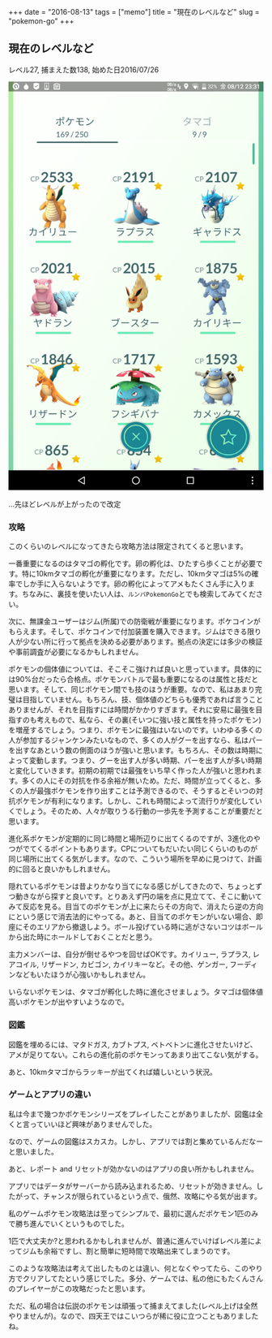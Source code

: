 +++
date = "2016-08-13"
tags =  ["memo"]
title = "現在のレベルなど"
slug = "pokemon-go"
+++

## 現在のレベルなど

レベル27, 捕まえた数138, 始めた日2016/07/26

![](https://raw.githubusercontent.com/syui/img/master/old/pokemon_go.png)

...先ほどレベルが上がったので改定

### 攻略

このくらいのレベルになってきたら攻略方法は限定されてくると思います。

一番重要になるのはタマゴの孵化です。卵の孵化は、ひたすら歩くことが必要です。特に10kmタマゴの孵化が重要になります。ただし、10kmタマゴは5%の確率でしか手に入らないようです。卵の孵化によってアメもたくさん手に入ります。ちなみに、裏技を使いたい人は、`ルンバPokemonGo`とでも検索してみてください。

次に、無課金ユーザーはジム(所属)での防衛戦が重要になります。ポケコインがもらえます。そして、ポケコインで付加装置を購入できます。ジムはできる限り人が少ない所に行って拠点を決める必要があります。拠点の決定には多少の検証や事前調査が必要になるかもしれません。

ポケモンの個体値については、そこそこ強ければ良いと思っています。具体的には90%台だったら合格点。ポケモンバトルで最も重要になるのは属性と技だと思います。そして、同じポケモン間でも技のほうが重要。なので、私はあまり完璧は目指していません。もちろん、技、個体値のどちらも優秀であれば言うことありませんが、それを目指すには時間がかかりすぎます。それに安易に最強を目指すのも考えもので、私なら、その裏(そいつに強い技と属性を持ったポケモン)を増産するでしょう。つまり、ポケモンに最強はいないのです。いわゆる多くの人が参加するジャンケンみたいなもので、多くの人がグーを出すなら、私はパーを出すなあという数の側面のほうが強いと思います。もちろん、その数は時期によって変動します。つまり、グーを出す人が多い時期、パーを出す人が多い時期と変化していきます。初期の初期では最強をいち早く作った人が強いと思われます。多くの人にその対抗を作る余裕が無いため。ただ、時間が立ってくると、多くの人が最強ポケモンを作り出すことは予測できるので、そうするとそいつの対抗ポケモンが有利になります。しかし、これも時間によって流行りが変化していくでしょう。そのため、人々が取りうる行動の一歩先を予測することが重要だと思います。

進化系ポケモンが定期的に同じ時間と場所辺りに出てくるのですが、3進化のやつがでてくるポイントもあります。CPについてもだいたい同じくらいのものが同じ場所に出てくる気がします。なので、こういう場所を早めに見つけて、計画的に回ると良いかもしれません。

隠れているポケモンは昔よりかなり当てになる感じがしてきたので、ちょっとずつ動きながら探すと良いです。とりあえず円の端を点に見立てて、そこに動いてみて反応を見る。目当てのポケモンが上に来たらその方向で、消えたら逆の方向にという感じで消去法的にやってる。あと、目当てのポケモンがいない場合、即座にそのエリアから撤退しよう。ボール投げている時に逃がさないコツはボールから出た時にホールドしておくことだと思う。

主力メンバーは、自分が倒せるやつを回せばOKです。カイリュー, ラプラス, レアコイル, リザードン, カビゴン, カイリキーなど。その他、ゲンガー, フーディンなどもいたほうが心強いかもしれません。

いらないポケモンは、タマゴが孵化した時に進化させましょう。タマゴは個体値高いポケモンが出やすいようなので。

### 図鑑

図鑑を埋めるには、マタドガス, カブトプス, ベトベトンに進化させたいけど、アメが足りてない。これらの進化前のポケモンってあまり出てこない気がする。

あと、10kmタマゴからラッキーが出てくれば嬉しいという状況。

### ゲームとアプリの違い

私は今まで幾つかポケモンシリーズをプレイしたことがありましたが、図鑑は全くと言っていいほど興味がありませんでした。

なので、ゲームの図鑑はスカスカ。しかし、アプリでは割と集めているんだなーと思いました。

あと、レポート and リセットが効かないのはアプリの良い所かもしれません。

アプリではデータがサーバーから読み込まれるため、リセットが効きません。したがって、チャンスが限られているという点で、俄然、攻略にやる気が出ます。

私のゲームポケモン攻略法は至ってシンプルで、最初に選んだポケモン1匹のみで勝ち進んでいくというものでした。

1匹で大丈夫か?と思われるかもしれませんが、普通に進んでいけばレベル差によってジムも余裕ですし、割と簡単に短時間で攻略出来てしまうのです。

このような攻略法は考えて出したものとは違い、何となくやってたら、このやり方でクリアしてたという感じでした。多分、ゲームでは、私の他にもたくんさんのプレイヤーがこの攻略だったと思います。

ただ、私の場合は伝説のポケモンは頑張って捕まえてました(レベル上げは全然やりませんが)。なので、四天王ではこいつらが稀に役に立つこともありましたね。
		
